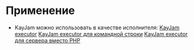 # Применение

- KayJam можно использовать в качестве исполнителя:
    [KayJam executor](https://github.com/KayJamLang/executor)
    [KayJam executor для командной строки](https://github.com/KayJamLang/executor-cli)
    [KayJam executor для сервера вместо PHP](https://github.com/KayJamLang/executor-web)